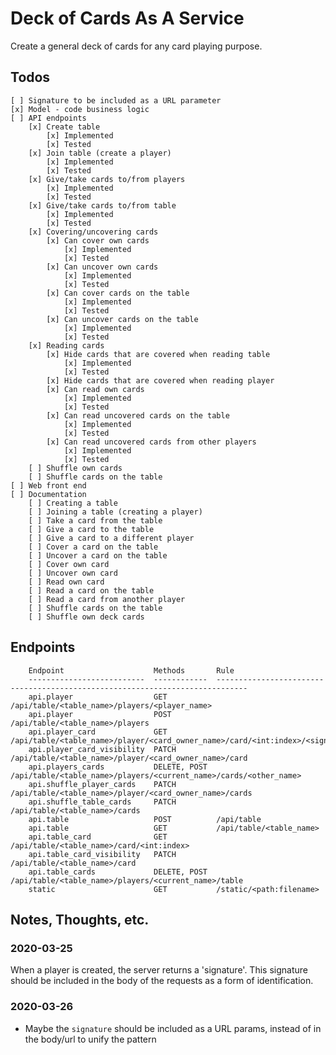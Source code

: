 # Deck of Cards As A Service

Create a general deck of cards for any card playing purpose.

## Todos

    [ ] Signature to be included as a URL parameter
    [x] Model - code business logic
    [ ] API endpoints
        [x] Create table
            [x] Implemented
            [x] Tested
        [x] Join table (create a player)
            [x] Implemented
            [x] Tested
        [x] Give/take cards to/from players
            [x] Implemented
            [x] Tested
        [x] Give/take cards to/from table
            [x] Implemented
            [x] Tested
        [x] Covering/uncovering cards
            [x] Can cover own cards
                [x] Implemented
                [x] Tested
            [x] Can uncover own cards
                [x] Implemented
                [x] Tested
            [x] Can cover cards on the table
                [x] Implemented
                [x] Tested
            [x] Can uncover cards on the table
                [x] Implemented
                [x] Tested
        [x] Reading cards
            [x] Hide cards that are covered when reading table
                [x] Implemented
                [x] Tested
            [x] Hide cards that are covered when reading player
            [x] Can read own cards
                [x] Implemented
                [x] Tested
            [x] Can read uncovered cards on the table
                [x] Implemented
                [x] Tested
            [x] Can read uncovered cards from other players
                [x] Implemented
                [x] Tested
        [ ] Shuffle own cards
        [ ] Shuffle cards on the table
    [ ] Web front end
    [ ] Documentation
        [ ] Creating a table
        [ ] Joining a table (creating a player)
        [ ] Take a card from the table
        [ ] Give a card to the table
        [ ] Give a card to a different player
        [ ] Cover a card on the table
        [ ] Uncover a card on the table
        [ ] Cover own card
        [ ] Uncover own card
        [ ] Read own card
        [ ] Read a card on the table
        [ ] Read a card from another player
        [ ] Shuffle cards on the table
        [ ] Shuffle own deck cards

## Endpoints

        Endpoint                    Methods       Rule
        --------------------------  ------------  -----------------------------------------------------------------------------
        api.player                  GET           /api/table/<table_name>/players/<player_name>
        api.player                  POST          /api/table/<table_name>/players
        api.player_card             GET           /api/table/<table_name>/player/<card_owner_name>/card/<int:index>/<signature>
        api.player_card_visibility  PATCH         /api/table/<table_name>/player/<card_owner_name>/card
        api.players_cards           DELETE, POST  /api/table/<table_name>/players/<current_name>/cards/<other_name>
        api.shuffle_player_cards    PATCH         /api/table/<table_name>/player/<card_owner_name>/cards
        api.shuffle_table_cards     PATCH         /api/table/<table_name>/cards
        api.table                   POST          /api/table
        api.table                   GET           /api/table/<table_name>
        api.table_card              GET           /api/table/<table_name>/card/<int:index>
        api.table_card_visibility   PATCH         /api/table/<table_name>/card
        api.table_cards             DELETE, POST  /api/table/<table_name>/players/<current_name>/table
        static                      GET           /static/<path:filename>

## Notes, Thoughts, etc.

### 2020-03-25

When a player is created, the server returns a 'signature'.
This signature should be included in the body of the requests as
a form of identification.

### 2020-03-26

- Maybe the `signature` should be included as a URL params, instead of in the body/url to unify the pattern

